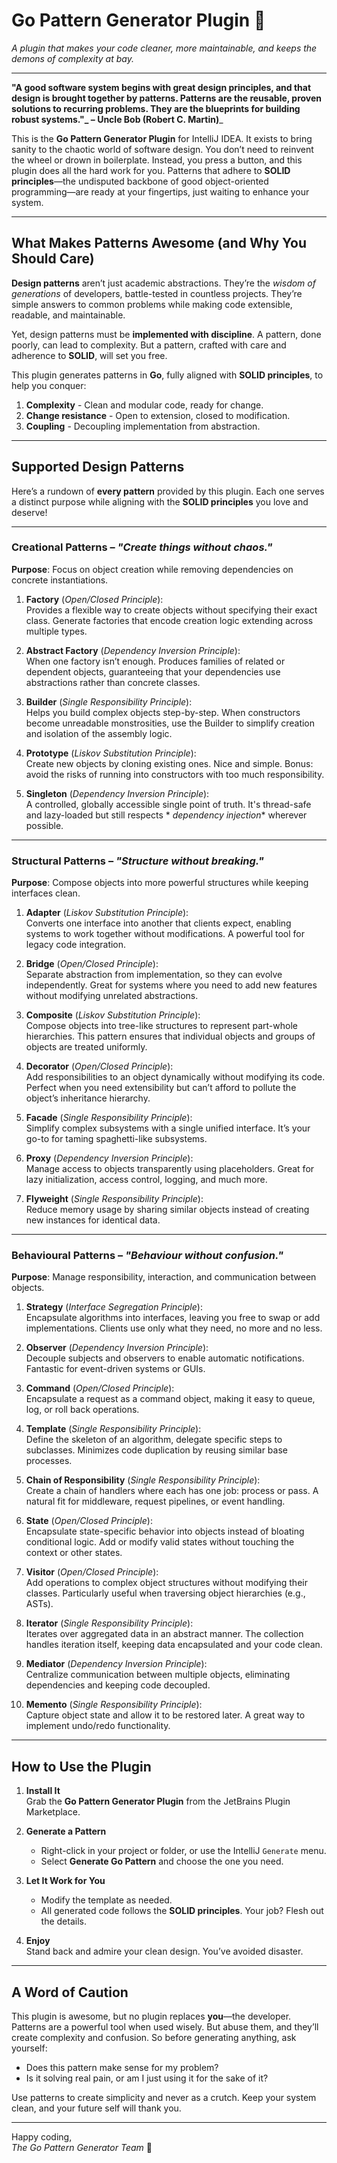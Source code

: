<!-- Plugin description -->
# **Go Pattern Generator Plugin** 🚀

_A plugin that makes your code cleaner, more maintainable, and keeps the demons of complexity at bay._

---

**"A good software system begins with great design principles, and that design is brought together by patterns. Patterns
are the reusable, proven solutions to recurring problems. They are the blueprints for building robust systems."_ – Uncle
Bob (Robert C. Martin)**_

This is the **Go Pattern Generator Plugin** for IntelliJ IDEA. It exists to bring sanity to the chaotic world of
software design. You don’t need to reinvent the wheel or drown in boilerplate. Instead, you press a button, and this
plugin does all the hard work for you. Patterns that adhere to **SOLID principles**—the undisputed backbone of good
object-oriented programming—are ready at your fingertips, just waiting to enhance your system.

---

## **What Makes Patterns Awesome (and Why You Should Care)**

**Design patterns** aren’t just academic abstractions. They’re the _wisdom of generations_ of developers, battle-tested
in countless projects. They’re simple answers to common problems while making code extensible, readable, and
maintainable.

Yet, design patterns must be **implemented with discipline**. A pattern, done poorly, can lead to complexity. But a
pattern, crafted with care and adherence to **SOLID**, will set you free.

This plugin generates patterns in **Go**, fully aligned with **SOLID principles**, to help you conquer:

1. **Complexity** - Clean and modular code, ready for change.
2. **Change resistance** - Open to extension, closed to modification.
3. **Coupling** - Decoupling implementation from abstraction.

---

## **Supported Design Patterns**

Here’s a rundown of **every pattern** provided by this plugin. Each one serves a distinct purpose while aligning with
the **SOLID principles** you love and deserve!

---

### **Creational Patterns** – _"Create things without chaos."_

**Purpose**: Focus on object creation while removing dependencies on concrete instantiations.

1. **Factory** (_Open/Closed Principle_):  
   Provides a flexible way to create objects without specifying their exact class. Generate factories that encode
   creation logic extending across multiple types.

2. **Abstract Factory** (_Dependency Inversion Principle_):  
   When one factory isn’t enough. Produces families of related or dependent objects, guaranteeing that your dependencies
   use abstractions rather than concrete classes.

3. **Builder** (_Single Responsibility Principle_):  
   Helps you build complex objects step-by-step. When constructors become unreadable monstrosities, use the Builder to
   simplify creation and isolation of the assembly logic.

4. **Prototype** (_Liskov Substitution Principle_):  
   Create new objects by cloning existing ones. Nice and simple. Bonus: avoid the risks of running into constructors
   with too much responsibility.

5. **Singleton** (_Dependency Inversion Principle_):  
   A controlled, globally accessible single point of truth. It's thread-safe and lazy-loaded but still respects *
   *dependency injection** wherever possible.

---

### **Structural Patterns** – _"Structure without breaking."_

**Purpose**: Compose objects into more powerful structures while keeping interfaces clean.

1. **Adapter** (_Liskov Substitution Principle_):  
   Converts one interface into another that clients expect, enabling systems to work together without modifications. A
   powerful tool for legacy code integration.

2. **Bridge** (_Open/Closed Principle_):  
   Separate abstraction from implementation, so they can evolve independently. Great for systems where you need to add
   new features without modifying unrelated abstractions.

3. **Composite** (_Liskov Substitution Principle_):  
   Compose objects into tree-like structures to represent part-whole hierarchies. This pattern ensures that individual
   objects and groups of objects are treated uniformly.

4. **Decorator** (_Open/Closed Principle_):  
   Add responsibilities to an object dynamically without modifying its code. Perfect when you need extensibility but
   can’t afford to pollute the object’s inheritance hierarchy.

5. **Facade** (_Single Responsibility Principle_):  
   Simplify complex subsystems with a single unified interface. It’s your go-to for taming spaghetti-like subsystems.

6. **Proxy** (_Dependency Inversion Principle_):  
   Manage access to objects transparently using placeholders. Great for lazy initialization, access control, logging,
   and much more.

7. **Flyweight** (_Single Responsibility Principle_):  
   Reduce memory usage by sharing similar objects instead of creating new instances for identical data.

---

### **Behavioural Patterns** – _"Behaviour without confusion."_

**Purpose**: Manage responsibility, interaction, and communication between objects.

1. **Strategy** (_Interface Segregation Principle_):  
   Encapsulate algorithms into interfaces, leaving you free to swap or add implementations. Clients use only what they
   need, no more and no less.

2. **Observer** (_Dependency Inversion Principle_):  
   Decouple subjects and observers to enable automatic notifications. Fantastic for event-driven systems or GUIs.

3. **Command** (_Open/Closed Principle_):  
   Encapsulate a request as a command object, making it easy to queue, log, or roll back operations.

4. **Template** (_Single Responsibility Principle_):  
   Define the skeleton of an algorithm, delegate specific steps to subclasses. Minimizes code duplication by reusing
   similar base processes.

5. **Chain of Responsibility** (_Single Responsibility Principle_):  
   Create a chain of handlers where each has one job: process or pass. A natural fit for middleware, request pipelines,
   or event handling.

6. **State** (_Open/Closed Principle_):  
   Encapsulate state-specific behavior into objects instead of bloating conditional logic. Add or modify valid states
   without touching the context or other states.

7. **Visitor** (_Open/Closed Principle_):  
   Add operations to complex object structures without modifying their classes. Particularly useful when traversing
   object hierarchies (e.g., ASTs).

8. **Iterator** (_Single Responsibility Principle_):  
   Iterates over aggregated data in an abstract manner. The collection handles iteration itself, keeping data
   encapsulated and your code clean.

9. **Mediator** (_Dependency Inversion Principle_):  
   Centralize communication between multiple objects, eliminating dependencies and keeping code decoupled.

10. **Memento** (_Single Responsibility Principle_):  
    Capture object state and allow it to be restored later. A great way to implement undo/redo functionality.

---

## **How to Use the Plugin**

1. **Install It**  
   Grab the **Go Pattern Generator Plugin** from the JetBrains Plugin Marketplace.

2. **Generate a Pattern**
    - Right-click in your project or folder, or use the IntelliJ `Generate` menu.
    - Select **Generate Go Pattern** and choose the one you need.

3. **Let It Work for You**
    - Modify the template as needed.
    - All generated code follows the **SOLID principles**. Your job? Flesh out the details.

4. **Enjoy**  
   Stand back and admire your clean design. You’ve avoided disaster.

---

## **A Word of Caution**

This plugin is awesome, but no plugin replaces **you**—the developer. Patterns are a powerful tool when used wisely. But
abuse them, and they’ll create complexity and confusion. So before generating anything, ask yourself:

- Does this pattern make sense for my problem?
- Is it solving real pain, or am I just using it for the sake of it?

Use patterns to create simplicity and never as a crutch. Keep your system clean, and your future self will thank you.

---

Happy coding,  
_The Go Pattern Generator Team_ 🚀
<!-- Plugin description end -->
